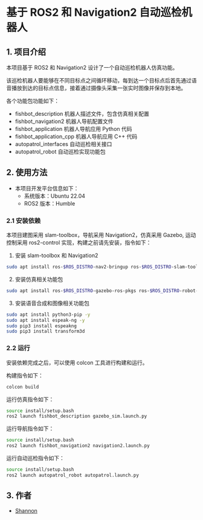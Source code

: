 # 基于 ROS2 和 Navigation2 自动巡检机器人

## 1. 项目介绍

本项目基于 ROS2 和 Navigation2 设计了一个自动巡检机器人仿真功能。

该巡检机器人要能够在不同目标点之间循环移动，每到达一个目标点后首先通过语音播放到达的目标点信息，接着通过摄像头采集一张实时图像并保存到本地。

各个功能包功能如下：
- fishbot_description 机器人描述文件，包含仿真相关配置
- fishbot_navigation2 机器人导航配置文件
- fishbot_application 机器人导航应用 Python 代码
- fishbot_application_cpp 机器人导航应用 C++ 代码
- autopatrol_interfaces 自动巡检相关接口
- autopatrol_robot 自动巡检实现功能包

## 2. 使用方法

- 本项目开发平台信息如下：
  - 系统版本：Ubuntu 22.04
  - ROS2 版本：Humble

### 2.1 安装依赖

本项目建图采用 slam-toolbox，导航采用 Navigation2，仿真采用 Gazebo, 运动控制采用 ros2-control 实现，构建之前请先安装，指令如下：

1. 安装 slam-toolbox 和 Navigation2

```bash
sudo apt install ros-$ROS_DISTRO-nav2-bringup ros-$ROS_DISTRO-slam-toolbox
```

2. 安装仿真相关功能包

```bash
sudo apt install ros-$ROS_DISTRO-gazebo-ros-pkgs ros-$ROS_DISTRO-robot-state-publisher ros-$ROS_DISTRO-joint-state-publisher ros-$ROS_DISTRO-ros2-controllers ros-$ROS_DOSTRO-xacro ros-$ROS_DISTRO-tf-transformations
```

3. 安装语音合成和图像相关功能包

```bash
sudo apt install python3-pip -y
sudo apt install espeak-ng -y
sudo pip3 install espeakng
sudo pip3 install transform3d
```

### 2.2 运行

安装依赖完成之后，可以使用 colcon 工具进行构建和运行。

构建指令如下：

```bash
colcon build
```

运行仿真指令如下：

```bash
source install/setup.bash
ros2 launch fishbot_description gazebo_sim.launch.py
```

运行导航指令如下：

```bash
source install/setup.bash
ros2 launch fishbot_navigation2 navigation2.launch.py
```

运行自动巡检指令如下：

```bash
source install/setup.bash
ros2 launch autopatrol_robot autopatrol.launch.py
```


## 3. 作者

- [Shannon](https://github.com/IronShannon)